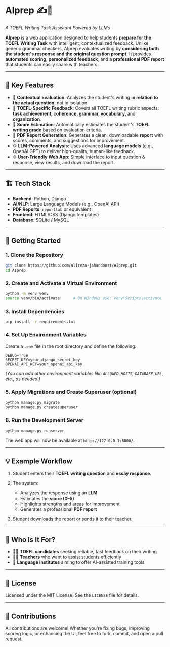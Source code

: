 # AIprep ✍️📘

*A TOEFL Writing Task Assistant Powered by LLMs*

**AIprep** is a web application designed to help students **prepare for the TOEFL Writing Task** with intelligent, contextualized feedback. Unlike generic grammar checkers, AIprep evaluates writing by **considering both the student's response and the original question prompt**. It provides **automated scoring**, **personalized feedback**, and a **professional PDF report** that students can easily share with teachers.

---

## 🌟 Key Features

* 🧠 **Contextual Evaluation**: Analyzes the student's writing **in relation to the actual question**, not in isolation.
* 📝 **TOEFL-Specific Feedback**: Covers all TOEFL writing rubric aspects: **task achievement, coherence, grammar, vocabulary**, and **organization**.
* 🎯 **Score Estimation**: Automatically estimates the student's **TOEFL writing grade** based on evaluation criteria.
* 📄 **PDF Report Generation**: Generates a clean, downloadable **report** with scores, comments, and suggestions for improvement.
* ⚙️ **LLM-Powered Analysis**: Uses advanced **language models** (e.g., OpenAI GPT) to deliver high-quality, human-like feedback.
* 🌐 **User-Friendly Web App**: Simple interface to input question & response, view results, and download the report.

---

## 🏗️ Tech Stack

* **Backend**: Python, Django
* **AI/NLP**: Large Language Models (e.g., OpenAI API)
* **PDF Reports**: `reportlab` or equivalent
* **Frontend**: HTML/CSS (Django templates)
* **Database**: SQLite / MySQL
  
---

## 🚀 Getting Started

### 1. Clone the Repository

```bash
git clone https://github.com/alireza-jahandoost/AIprep.git
cd AIprep
```

### 2. Create and Activate a Virtual Environment

```bash
python -m venv venv
source venv/bin/activate      # On Windows use: venv\Scripts\activate
```

### 3. Install Dependencies

```bash
pip install -r requirements.txt
```

### 4. Set Up Environment Variables

Create a `.env` file in the root directory and define the following:

```
DEBUG=True
SECRET_KEY=your_django_secret_key
OPENAI_API_KEY=your_openai_api_key
```

*(You can add other environment variables like `ALLOWED_HOSTS`, `DATABASE_URL`, etc., as needed.)*

### 5. Apply Migrations and Create Superuser (optional)

```bash
python manage.py migrate
python manage.py createsuperuser
```

### 6. Run the Development Server

```bash
python manage.py runserver
```

The web app will now be available at `http://127.0.0.1:8000/`.

---

## 💡 Example Workflow

1. Student enters their **TOEFL writing question** and **essay response**.
2. The system:

   * Analyzes the response using an **LLM**
   * Estimates the **score (0–5)**
   * Highlights strengths and areas for improvement
   * Generates a professional **PDF report**
3. Student downloads the report or sends it to their teacher.

---

## 🙋 Who Is It For?

* 🧑‍🎓 **TOEFL candidates** seeking reliable, fast feedback on their writing
* 👩‍🏫 **Teachers** who want to assist students efficiently
* 🏫 **Language institutes** aiming to offer AI-assisted training tools

---

## 📘 License

Licensed under the MIT License. See the `LICENSE` file for details.

---

## 🤝 Contributions

All contributions are welcome! Whether you're fixing bugs, improving scoring logic, or enhancing the UI, feel free to fork, commit, and open a pull request.
